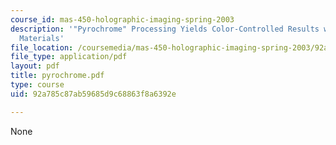 ```yaml
---
course_id: mas-450-holographic-imaging-spring-2003
description: '"Pyrochrome" Processing Yields Color-Controlled Results with Silver-Halide
  Materials'
file_location: /coursemedia/mas-450-holographic-imaging-spring-2003/92a785c87ab59685d9c68863f8a6392e_pyrochrome.pdf
file_type: application/pdf
layout: pdf
title: pyrochrome.pdf
type: course
uid: 92a785c87ab59685d9c68863f8a6392e

---
```

None